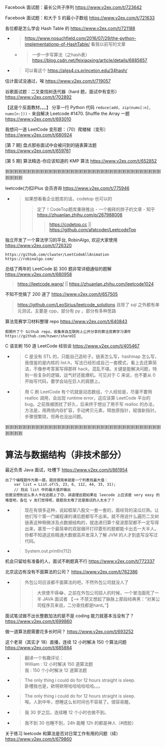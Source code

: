 
Facebook 面试题：最长公共子序列 https://www.v2ex.com/t/723642

Facebook 面试题：和大于 S 的最小子数组 https://www.v2ex.com/t/721633

各位都是怎么学会 Hash Table 的 https://www.v2ex.com/t/721188
- > https://www.nosuchfield.com/2016/07/29/the-python-implementationp-of-HashTable/ 看我以前写的文章
  * > 一步一步写算法（之hash表） https://blog.csdn.net/feixiaoxing/article/details/6885657
- > 可以看这个 https://algs4.cs.princeton.edu/34hash/

估计面试没通过，唉 https://www.v2ex.com/t/719057

谷歌面试题：二叉查找树迭代器（hard 题，面试中有变形） https://www.v2ex.com/t/702892

【这是个反面教材。。。】 分享一行 Python 代码 `reduce(add, zip(nums[:n], nums[n:]))` - 来自解决 Leetcode #1470. Shuffle the Array 一题 https://www.v2ex.com/t/693010

我想问一道 LeetCode 变形题：（70）爬楼梯（变形） https://www.v2ex.com/t/680924

[第 7 期] 盘点那些面试中会被问到的链表算法题 https://www.v2ex.com/t/659761

[第 5 期] 算法精选-你应该知道的 KMP 算法 https://www.v2ex.com/t/652852

:u5272::u5272::u5272::u5272::u5272::u5272::u5272::u5272::u5272::u5272::u5272::u5272::u5272::u5272::u5272::u5272::u5272::u5272::u5272::u5272::u5272::u5272::u5272::u5272::u5272::u5272::u5272::u5272::u5272::u5272::u5272::u5272::u5272::u5272::u5272::u5272::u5272::u5272::u5272::u5272:

leetcode(力扣)Plus 会员咨询 https://www.v2ex.com/t/775946
- > 如果想看看企业题库的话，codetop 也可以的
  >> 定了！CodeTop题库重磅推出 - 一个搬砖的胖子的文章 - 知乎 https://zhuanlan.zhihu.com/p/267988008
  >>> https://codetop.cc || https://github.com/afatcoder/LeetcodeTop

独立开发了一个算法学习的平台, RobinAlgo, 欢迎大家使用 https://www.v2ex.com/t/726320
```console
https://github.com/clwater/LeetCodeAllAnimation
https://robinalgo.com/
```

总结了两年的 LeetCode 前 300 题非常详细通俗的题解 https://www.v2ex.com/t/680958
> https://leetcode.wang/ || https://zhuanlan.zhihu.com/leetcode1024

不知不觉搞了 200 道了 https://www.v2ex.com/t/657505
> https://github.com/LeoSirius/leetcode_solutions 且除了 sql 之外都有单元测试，主要是 cpp，部分有 py 。部分有多种思路

算法竞赛学习材料整理 repo https://www.v2ex.com/t/640843
```console
假期开了个 Github repo，收集来自互联网上公开分享的算法竞赛学习课件
https://github.com/hzwer/shareOI
```

C 语言刷 150 道 LeetCode 经验谈 https://www.v2ex.com/t/405467
- > C 是没有 STL 的，只能自己造轮子。链表怎么写，hashmap 怎么写，我借鉴的是内核的 list.h，写法已经形成自己一套模式，看上去还算简洁，不像参考答案写得那样 hack，混乱不堪。关键是能解决问题，特别一些复杂的逻辑，运气好还能爆机。可见对于 C 来说，也不要从 0 开始写代码，要学会站在巨人的肩膀上。
- > 用 C 刷 LeetCode 有个坑就是动态数组，个人经验是，尽量不要用 realloc 调用，会出现 runtime error，这应该算 LeetCode 平台的 bug。之前我被困扰了好久，后来终于想出了用手写 realloc 的办法，方法是，用两倍内存扩容，手动拷贝元素，释放原指针，赋值新指针。步骤很繁琐，但再也没出问题。

:u5272::u5272::u5272::u5272::u5272::u5272::u5272::u5272::u5272::u5272::u5272::u5272::u5272::u5272::u5272::u5272::u5272::u5272::u5272::u5272::u5272::u5272::u5272::u5272::u5272::u5272::u5272::u5272::u5272::u5272::u5272::u5272::u5272::u5272::u5272::u5272::u5272::u5272::u5272::u5272:

# 算法与数据结构（非技术部分）

最近负责 Java 面试，吐槽下 https://www.v2ex.com/t/861954
```console
出了个编程题作为第一题，题目很简单就是一个列表找最大值：
    var list = List.of(5, 23, 6, 112, 44, 33, 31);
    // 找出 list 中的最大值并输出
但是没想到这么多人卡在这题上了😓，讲道理这题如果在 leecode 上应该是 very easy 的难度吧，各位 v 友们觉得呢，是题目太难了还是面试的人太水了？
```
- > 现在有很多这种，说起框架八股文一套一套的，面经背的滚瓜烂熟。让他们写个第一门编程课的课后题都写不出来。就不用说什么遍历二叉树链表这种稍微涉及点数据结构的，就连递归算个斐波那契都不一定写得出来，甚至一个最简单的双层循环打印菱形的题都能卡出去一大半人。你都不知道这些精通大数据高并发深入了解 JVM 的人才到底写没写过代码。
- > System.out.println(112)

机会只留给有准备的人，面试不刷题真不行 https://www.v2ex.com/t/772337

北京这边有没有不面算法的公司？ https://www.v2ex.com/t/762386
- > 外包公司应该都不面算法的吧，不然外包公司就没人了
  >> 大侠使不得😂，之前在外包公司招人的时候，一个冒泡面死了一半 JAVA 面试者  【--> 不禁又想起了脉脉上那段经典黑：“对某公司程序员来说，二分查找都是hard。”】

面试笔试做不出长整数加法的是不是 coding 能力就基本当没有了？ https://www.v2ex.com/t/699860

做一道算法题需要花多长时间？ https://www.v2ex.com/t/693252

这个老哥（其实才 18）直播，连续 12 小时解决 150 个算法问题 https://www.v2ex.com/t/685884
- > 翻译一个有趣评论：<br> William : 12 小时解决 150 道算法题 <br> 我 : 150 个小时解决 12 道算法题
- > The only thing i could do for 12 hours straight is sleep. <br> 卧槽我也是，欸呀欸呀哈哈哈哈哈哈。。。
- > The only thing i could do for 12 hours straight is sleep. <br> 唉。人到中年，想睡这么长时间也不容易了。很容易醒。
- > 我 30 岁之后，连续睡 12 个小时也做不到。
- > 我不到 30 也睡不到，24h 能睡 12h 的都是神人（#捂脸）

关于练习 leetcode 和算法是否对日常工作有用的问题（续） https://www.v2ex.com/t/679860
